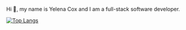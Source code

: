 Hi 👋, my name is Yelena Cox and I am a full-stack software developer.

[![Top Langs](https://github-readme-stats.vercel.app/api/top-langs/?username=yelenacox)](https://github.com/anuraghazra/github-readme-stats)
